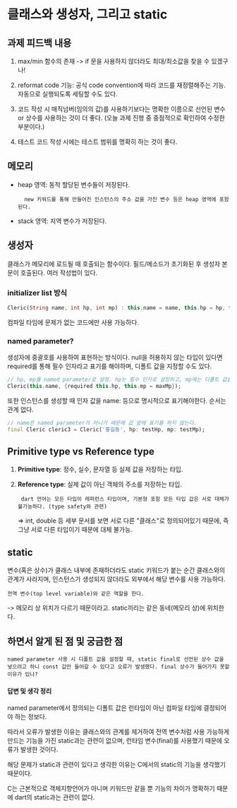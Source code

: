 # 클래스와 생성자, 그리고 static

## 과제 피드백 내용

1. max/min 함수의 존재 -> if 문을 사용하지 않더라도 최대/최소값을 찾을 수 있겠구나!

2. reformat code 기능: 공식 code convention에 따라 코드를 재정렬해주는 기능. 자동으로 실행되도록 세팅할 수도 있다.

3. 코드 작성 시 매직넘버(임의의 값)를 사용하기보다는 명확한 이름으로 선언된 변수 or 상수를 사용하는 것이 더 좋다. (오늘 과제 진행 중 중점적으로 확인하여 수정한 부분이다.)

4. 테스트 코드 작성 시에는 테스트 범위를 명확히 하는 것이 좋다.

## 메모리
- heap 영역: 동적 할당된 변수들이 저장된다.<br>
    
        new 키워드를 통해 만들어진 인스턴스의 주소 값을 가진 변수 등은 heap 영역에 포함된다. 

- stack 영역: 지역 변수가 저장된다.

## 생성자
클래스가 메모리에 로드될 때 호출되는 함수이다. 필드/메소드가 초기화된 후 생성자 본문이 호출된다. 여러 작성법이 있다.

### initializer list 방식
```dart
Cleric(String name, int hp, int mp) : this.name = name, this.hp = hp, this.mp = mp;
```
컴파일 타임에 문제가 없는 코드에만 사용 가능하다.


### named parameter?
생성자에 중괄호를 사용하여 표현하는 방식이다. null을 허용하지 않는 타입이 있다면 required를 통해 필수 인자라고 표기를 해야하며, 디폴트 값을 지정할 수도 있다.

```dart
// hp, mp를 named parameter로 설정. hp는 필수 인자로 설정하고, mp에는 디폴트 값을 설정하였다.
Cleric(this.name, {required this.hp, this.mp = maxMp});
```

또한 인스턴스를 생성할 때 인자 값을 name: 등으로 명시적으로 표기해야한다. 순서는 관계 없다.

```dart
// name은 named parameter가 아니기 때문에 값 앞에 표기를 하지 않는다.
final Cleric cleric3 = Cleric('홍길동', hp: testHp, mp: testMp);
```

## Primitive type vs Reference type
1. <b>Primitive type</b>: 정수, 실수, 문자열 등 실제 값을 저장하는 타입.
2. <b>Reference type</b>: 실제 값이 아닌 객체의 주소를 저장하는 타입.

        dart 언어는 모든 타입이 레퍼런스 타입이며, 기본형 포함 모든 타입 값은 서로 대체가 불가능하다. (type safety와 관련)
    => int, double 등 세부 문서를 보면 서로 다른 "클래스"로 정의되어있기 때문에, 즉 그냥 서로 다른 타입이기 때문에 대체 불가능.

## static
변수(혹은 상수)가 클래스 내부에 존재하더라도 static 키워드가 붙는 순간 클래스와의 관계가 사라지며, 인스턴스가 생성되지 않더라도 외부에서 해당 변수를 사용 가능하다.

    전역 변수(top level variable)와 같은 역할을 한다. 

-> 메모리 상 위치가 다르기 때문이라고. static끼리는 같은 동네(메모리 상)에 위치한다.

## 하면서 알게 된 점 및 궁금한 점
    named parameter 사용 시 디폴트 값을 설정할 때, static final로 선언된 상수 값을 넣으려고 하니 const 값만 들어갈 수 있다고 오류가 발생했다. final 상수가 들어가지 못할 이유가 있나?
#### 답변 및 생각 정리
named parameter에서 정의되는 디폴트 값은 런타임이 아닌 컴파일 타임에 결정되어야 하는 정보다.

따라서 오류가 발생한 이유는 클래스와의 관계를 제거하여 전역 변수처럼 사용 가능하게 만드는 기능을 가진 static과는 관련이 없으며, 런타임 변수(final)를 사용했기 때문에 오류가 발생한 것이다.

해당 문제가 static과 관련이 있다고 생각한 이유는 C에서의 static의 기능을 생각했기 때문이다.

C는 근본적으로 객체지향언어가 아니며 키워드만 같을 뿐 기능의 차이가 명확하기 때문에 dart의 static과는 관련이 없다.